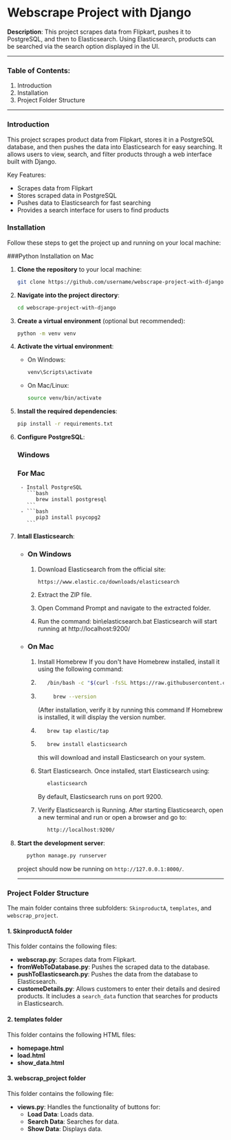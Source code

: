 # Webscrape Project with Django

**Description**: This project scrapes data from Flipkart, pushes it to PostgreSQL, and then to Elasticsearch. Using Elasticsearch, products can be searched via the search option displayed in the UI.

---

### Table of Contents:
1. Introduction
2. Installation
3. Project Folder Structure
---

### Introduction

This project scrapes product data from Flipkart, stores it in a PostgreSQL database, and then pushes the data into Elasticsearch for easy searching. It allows users to view, search, and filter products through a web interface built with Django.

Key Features:
- Scrapes data from Flipkart
- Stores scraped data in PostgreSQL
- Pushes data to Elasticsearch for fast searching
- Provides a search interface for users to find products

### Installation

Follow these steps to get the project up and running on your local machine:

###Python Installation on Mac


1. **Clone the repository** to your local machine:

    ```bash
    git clone https://github.com/username/webscrape-project-with-django.git
    ```

2. **Navigate into the project directory**:

    ```bash
    cd webscrape-project-with-django
    ```

3. **Create a virtual environment** (optional but recommended):

    ```bash
    python -m venv venv
    ```

4. **Activate the virtual environment**:

    - On Windows:

      ```bash
      venv\Scripts\activate
      ```

    - On Mac/Linux:

      ```bash
      source venv/bin/activate
      ```

5. **Install the required dependencies**:

    ```bash
    pip install -r requirements.txt
    ```

6. **Configure PostgreSQL**:
    ### Windows
       
    ### For Mac
        - Install PostgreSQL
          ```bash
             brew install postgresql
          ```
        - ```bash
             pip3 install psycopg2
          ```
 
8. **Intall Elasticsearch**:

   - ### On Windows
     1. Download Elasticsearch from the official site:

        ```bash
        https://www.elastic.co/downloads/elasticsearch
        ```
     2. Extract the ZIP file.
     3. Open Command Prompt and navigate to the extracted folder.
     4. Run the command:
      bin\elasticsearch.bat
      Elasticsearch will start running at http://localhost:9200/

   - ### On Mac
     1. Install Homebrew
         If you don't have Homebrew installed, install it using the following command:
   
     2. ```bash
           /bin/bash -c "$(curl -fsSL https://raw.githubusercontent.com/Homebrew/install/HEAD/install.sh)"
        ```
     3. ``` bash
             brew --version
        ```
         (After installation, verify it by running this command If Homebrew is installed, it will display the version number.

     4. ```bash
           brew tap elastic/tap
        ```
     5. ```bash
           brew install elasticsearch
        ```
        this will download and install Elasticsearch on your system.

     6. Start Elasticsearch. Once installed, start Elasticsearch using:
        ```bash
           elasticsearch
        ```
        By default, Elasticsearch runs on port 9200.

     7. Verify Elasticsearch is Running. After starting Elasticsearch, open a new terminal and run
                 or
        open a browser and go to:
        ```bash
           http://localhost:9200/
        ```


9. **Start the development server**:

    ```bash
       python manage.py runserver
    ```
    project should now be running on `http://127.0.0.1:8000/`.

   ---
### Project Folder Structure

The main folder contains three subfolders: `SkinproductA`, `templates`, and `webscrap_project`.

#### 1. **SkinproductA** folder
This folder contains the following files:

- **webscrap.py**: Scrapes data from Flipkart.
- **fromWebToDatabase.py**: Pushes the scraped data to the database.
- **pushToElasticsearch.py**: Pushes the data from the database to Elasticsearch.
- **customeDetails.py**: Allows customers to enter their details and desired products. It includes a `search_data` function that searches for products in Elasticsearch.

#### 2. **templates** folder
This folder contains the following HTML files:

- **homepage.html**
- **load.html**
- **show_data.html**

#### 3. **webscrap_project** folder
This folder contains the following file:

- **views.py**: Handles the functionality of buttons for:
  - **Load Data**: Loads data.
  - **Search Data**: Searches for data.
  - **Show Data**: Displays data.
